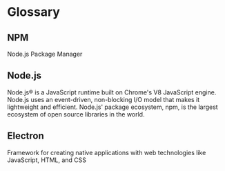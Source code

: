 # Glossary

## NPM

Node.js Package Manager

## Node.js

Node.js® is a JavaScript runtime built on Chrome's V8 JavaScript engine. Node.js uses an event-driven, non-blocking I/O model that makes it lightweight and efficient. Node.js' package ecosystem, npm, is the largest ecosystem of open source libraries in the world.

## Electron

Framework for creating native applications with web technologies like JavaScript, HTML, and CSS